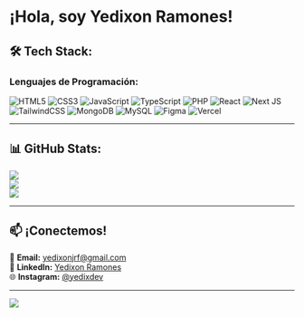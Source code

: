 # ¡Hola, soy Yedixon Ramones! 

## 🛠️ Tech Stack:
### **Lenguajes de Programación:**
![HTML5](https://img.shields.io/badge/html5-%23E34F26.svg?style=for-the-badge&logo=html5&logoColor=white) ![CSS3](https://img.shields.io/badge/css3-%231572B6.svg?style=for-the-badge&logo=css3&logoColor=white) ![JavaScript](https://img.shields.io/badge/javascript-%23323330.svg?style=for-the-badge&logo=javascript&logoColor=%23F7DF1E) ![TypeScript](https://img.shields.io/badge/typescript-%23007ACC.svg?style=for-the-badge&logo=typescript&logoColor=white) ![PHP](https://img.shields.io/badge/php-%23777BB4.svg?style=for-the-badge&logo=php&logoColor=white) ![React](https://img.shields.io/badge/react-%2320232a.svg?style=for-the-badge&logo=react&logoColor=%2361DAFB) ![Next JS](https://img.shields.io/badge/Next-black?style=for-the-badge&logo=next.js&logoColor=white) ![TailwindCSS](https://img.shields.io/badge/tailwindcss-%2338B2AC.svg?style=for-the-badge&logo=tailwind-css&logoColor=white) ![MongoDB](https://img.shields.io/badge/MongoDB-%234ea94b.svg?style=for-the-badge&logo=mongodb&logoColor=white) ![MySQL](https://img.shields.io/badge/mysql-%234479A1.svg?style=for-the-badge&logo=mysql&logoColor=white) ![Figma](https://img.shields.io/badge/figma-%23F24E1E.svg?style=for-the-badge&logo=figma&logoColor=white) ![Vercel](https://img.shields.io/badge/vercel-%23000000.svg?style=for-the-badge&logo=vercel&logoColor=white)

---

## 📊 GitHub Stats:
![](https://github-readme-stats.vercel.app/api?username=YedyxDev&theme=dark&hide_border=false&include_all_commits=false&count_private=false)<br/>
![](https://github-readme-streak-stats.herokuapp.com/?user=YedyxDev&theme=dark&hide_border=false)<br/>
![](https://github-readme-stats.vercel.app/api/top-langs/?username=YedyxDev&theme=dark&hide_border=false&include_all_commits=false&count_private=false&layout=compact)

---

## 📫 ¡Conectemos!
📧 **Email:** [yedixonjrf@gmail.com](mailto:yedixonjrf@gmail.com)  
🔗 **LinkedIn:** [Yedixon Ramones](https://www.linkedin.com/in/yedixon-ramones-5297b1277/)  
🌐 **Instagram:** [@yedixdev](https://www.instagram.com/yedixdev/)

---

[![](https://visitcount.itsvg.in/api?id=YedyxDev&icon=0&color=0)](https://visitcount.itsvg.in)

<!-- Creado con amor y código 💻✨ -->
